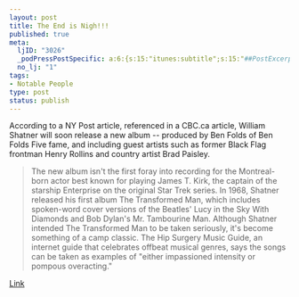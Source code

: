 ```yaml
--- 
layout: post
title: The End is Nigh!!!
published: true
meta: 
  ljID: "3026"
  _podPressPostSpecific: a:6:{s:15:"itunes:subtitle";s:15:"##PostExcerpt##";s:14:"itunes:summary";s:15:"##PostExcerpt##";s:15:"itunes:keywords";s:17:"##WordPressCats##";s:13:"itunes:author";s:10:"##Global##";s:15:"itunes:explicit";s:7:"Default";s:12:"itunes:block";s:7:"Default";}
  no_lj: "1"
tags: 
- Notable People
type: post
status: publish
---
```

According to a NY Post article, referenced in a CBC.ca article, William Shatner will soon release a new album -- produced by Ben Folds of Ben Folds Five fame, and including guest artists such as former Black Flag frontman Henry Rollins and country artist Brad Paisley.
<blockquote>The new album isn't the first foray into recording for the Montreal-born actor best known for playing James T. Kirk, the captain of the starship Enterprise on the original Star Trek series. In 1968, Shatner released his first album The Transformed Man, which includes spoken-word cover versions of the Beatles' Lucy in the Sky With Diamonds and Bob Dylan's Mr. Tambourine Man. Although Shatner intended The Transformed Man to be taken seriously, it's become something of a camp classic. The Hip Surgery Music Guide, an internet guide that celebrates offbeat musical genres, says the songs can be taken as examples of "either impassioned intensity or pompous overacting."</blockquote>
<a href="http://www.cbc.ca/arts/stories/shatner241203">Link</a>
